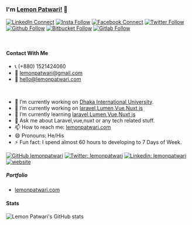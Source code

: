 ### I'm [Lemon Patwari!](https://www.lemonpatwari.com) 👋

[![LinkedIn Connect](https://img.shields.io/badge/%20-Connect-black?color=14171A&labelColor=2566C2&logo=linkedin&logoColor=ffffff)](https://www.linkedin.com/in/lemonpatwari)  [![Insta Follow](https://img.shields.io/badge/%20-Follow-black?color=14171A&labelColor=2566C2&logo=instagram&logoColor=ffffff)](https://www.instagram.com/lemonpatwari)   [![Facebook Connect](https://img.shields.io/badge/%20-Connect-black?color=14171A&labelColor=1976d2&logo=facebook&logoColor=ffffff)](https://www.facebook.com/lemonpatwari)  [![Twitter Follow](https://img.shields.io/badge/%20-Connect-black?color=14171A&labelColor=1976d2&logo=twitter&logoColor=ffffff)](https://www.twitter.com/lemonpatwari) [![Github Follow](https://img.shields.io/badge/%20-Connect-black?color=14171A&labelColor=1976d2&logo=github&logoColor=ffffff)](https://github.com/lemonpatwari) [![Bitbucket Follow](https://img.shields.io/badge/%20-Connect-black?color=14171A&labelColor=1976d2&logo=bitbucket&logoColor=ffffff)](https://bitbucket.com/lemonpatwari) [![Gitlab Follow](https://img.shields.io/badge/%20-Connect-black?color=14171A&labelColor=1976d2&logo=gitlab&logoColor=ffffff)](https://gitlab.com/lemonpatwari)

<br/>


#### Contact With Me
- 📞 (+880) 1521424060
- 💌 lemonpatwari@gmail.com
- 💌 hello@lemonpatwari.com


<br/>

<!--
**lemonpatwari/lemonpatwari** is a ✨ _special_ ✨ repository because its `README.md` (this file) appears on your GitHub profile.
-->

- 🔭 I’m currently working on [Dhaka International University](https://diu.ac).
- 🔭 I’m currently working on [laravel](https://laravel.com),[Lumen](https://lumen.laravel.com/),[Vue](https://vuejs.org),[Nuxt js](https://nuxtjs.org)
- 🌱 I’m currently learning [laravel](https://laravel.com),[Lumen](https://lumen.laravel.com/),[Vue](https://vuejs.org),[Nuxt js](https://nuxtjs.org)
- 💬 Ask me about Laravel,vue,nuxt or any tech related stuff.
- 📫 How to reach me: [lemonpatwari.com](https://www.lemonpatwari.com)
- 😄 Pronouns: He/His
- ⚡ Fun fact: I spend almost 60 hours to developing to 7 Days of Week.

[![GitHub lemonpatwari](https://img.shields.io/github/followers/lemonpatwari?label=follow&style=social)](https://github.com/lemonpatwari)
[![Twitter: lemonpatwari](https://img.shields.io/twitter/follow/lemonpatwari?style=social)](https://twitter.com/lemonpatwari)
[![Linkedin: lemonpatwari](https://img.shields.io/badge/-lemonpatwari-blue?style=flat-square&logo=Linkedin&logoColor=white&link=https://www.linkedin.com/in/lemonpatwari/)](https://www.linkedin.com/in/lemonpatwari/)
[![website](https://img.shields.io/badge/Portfolio-lemonpatwari.com-2648ff?style=flat-square&logo=google-chrome)](https://www.lemonpatwari.com)


##### Portfolio
- [lemonpatwari.com](https://lemonpatwari.com)


#### Stats
![Lemon Patwari's GitHub stats](https://github-readme-stats.vercel.app/api?username=lemonpatwari&show_icons=true&count_private=true&hide_border=true)
